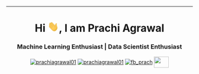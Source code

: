 <br>

<hr>
<h1 align="center">Hi <img src="https://raw.githubusercontent.com/ABSphreak/ABSphreak/master/gifs/Hi.gif" width="30px">, I am Prachi Agrawal </h1>
<h3 align="center">Machine Learning Enthusiast | Data Scientist Enthusiast </h3>
<p align="center">
<a href="https://www.linkedin.com/in/prachi-agrawal-3518551a0/" target="blank"><img align="center" src="https://image.flaticon.com/icons/png/128/174/174857.png" alt="prachiagrawal01" height="30" width="40" /></a>  
<a href="https://www.kaggle.com/prachiagrawal01" target="blank"><img align="center" src="https://www.vectorlogo.zone/logos/kaggle/kaggle-icon.svg" alt="prachiagrawal01" height="30" width="40" /></a>
<a href="https://www.facebook.com/prachi.agrawal.5437923/" target="blank"><img align="center" src="https://www.svgrepo.com/show/299425/facebook.svg" alt="fb_prach" height="30" width="40" /></a>
 <a href = "mailto: agrawalprachi014@gmail.com"><img align="center" src="https://seeklogo.com/images/G/gmail-new-2020-logo-32DBE11BB4-seeklogo.com.png" height="30" width="40" /></a>
</p>
</p>

<!--
**prachi0011/prachi0011** is a ✨ _special_ ✨ repository because its `README.md` (this file) appears on your GitHub profile.

Here are some ideas to get you started:

- 🔭 I’m currently working on ...
- 🌱 I’m currently learning ...
- 👯 I’m looking to collaborate on ...
- 🤔 I’m looking for help with ...
- 💬 Ask me about ...
- 📫 How to reach me: ...
- 😄 Pronouns: ...
- ⚡ Fun fact: ...
-->
